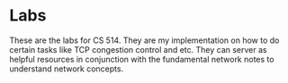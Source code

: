 # Labs
These are the labs for CS 514. They are my implementation on how to do certain tasks like TCP congestion control and etc. They can server as helpful resources in conjunction with the fundamental network notes to understand network concepts.